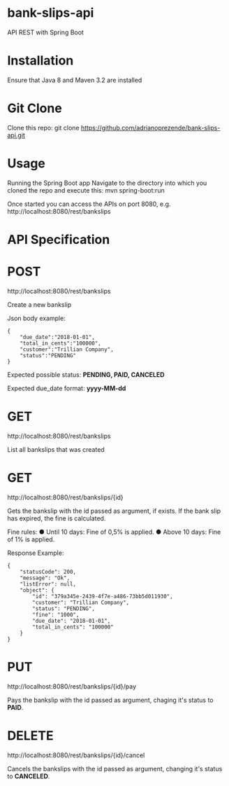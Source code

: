 # bank-slips-api

API REST with Spring Boot

# Installation
Ensure that Java 8 and Maven 3.2 are installed

# Git Clone
Clone this repo: git clone https://github.com/adrianoprezende/bank-slips-api.git

# Usage
Running the Spring Boot app
Navigate to the directory into which you cloned the repo and execute this: mvn spring-boot:run

Once started you can access the APIs on port 8080, e.g. http://localhost:8080/rest/bankslips

# API Specification
# POST
http://localhost:8080/rest/bankslips

Create a new bankslip

Json body example:

    {
    	"due_date":"2018-01-01",
    	"total_in_cents":"100000",
    	"customer":"Trillian Company",
    	"status":"PENDING"
    }

Expected possible status:
**PENDING, PAID, CANCELED**

Expected due_date format:
**yyyy-MM-dd**

# GET
http://localhost:8080/rest/bankslips

List all bankslips that was created

# GET
http://localhost:8080/rest/bankslips/{id}

Gets the bankslip with the id passed as argument, if exists.
If the bank slip has expired, the fine is calculated.

Fine rules:
● Until 10 days: Fine of 0,5% is applied.
● Above 10 days: Fine of 1% is applied.

Response Example:

    {
        "statusCode": 200,
        "message": "Ok",
        "listError": null,
        "object": {
            "id": "379a345e-2439-4f7e-a486-73bb5d011930",
            "customer": "Trillian Company",
            "status": "PENDING",
            "fine": "1000",
            "due_date": "2018-01-01",
            "total_in_cents": "100000"
        }
    }

# PUT
http://localhost:8080/rest/bankslips/{id}/pay

Pays the bankslip with the id passed as argument, chaging it's status to **PAID**.


# DELETE
http://localhost:8080/rest/bankslips/{id}/cancel

Cancels the bankslips with the id passed as argument, changing it's status to **CANCELED**.


